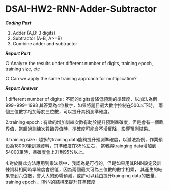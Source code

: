 # DSAI-HW2-RNN-Adder-Subtractor

***Coding Part***

1. Adder (A,B: 3 digits)
2. Subtractor (A-B, A>=B)
3. Combine adder and subtractor

***Report Part***

○ Analyze the results under different number of digits, training epoch, training size, etc

○ Can we apply the same training approach for multiplication?




***Report Answer***

1.different number of digits : 不同的digits會降低預測的準確度，以加法為例999+999=1998 其答案為4位數字，如果將題目最大數字控制在500以下時，
  兩個三位數字相加等於三位數，可以提升其預測準確度。
  
2.training epoch : 有效的增加訓練次數有助於提升預測準確度，但是會有一個臨界值，當超過訓練次數臨界值時，準確度可能會不增反降，影響預測結果。

3.training size : 越多的training data能夠提升預測準確度，以減法為例，作業預設為18000筆訓練資料，其準確度在85%左右，
                  當我將trainging data增加到54000筆時，準確度會上升到95%以上。
                  
4.對於將此方法應用到乘法器中，我認為是可行的，但是如果用其RNN設定及訓練資料相同時準確度會很低，因為兩個最大可為三位數的數字相乘，
  其產生的結果會到六位數，會大大的影響預測，或許可以藉由提升trainging data的數量、training epoch 、RNN的結構來提升其準確度

